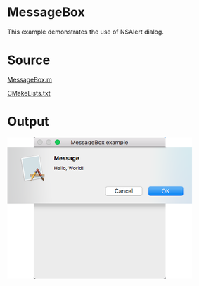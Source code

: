 # MessageBox

This example demonstrates the use of NSAlert dialog.

# Source

[MessageBox.m](./MessageBox.m)

[CMakeLists.txt](./CMakeLists.txt)

# Output

![GitHub Logo](../../docs/Pictures/MessageBox.png)
